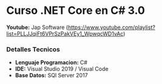 # **Curso .NET Core en C# 3.0**
**Youtube:** Jap Software (https://www.youtube.com/playlist?list=PLLJJqiFt6VPrSzPakVEy1_WpwqcWD1vAc)


### Detalles Tecnicos
- **Lenguaje Programacion:** C#
- **IDE:** Visual Studio 2019 / Visual Code
- **Base Datos:** SQl Server 2017
